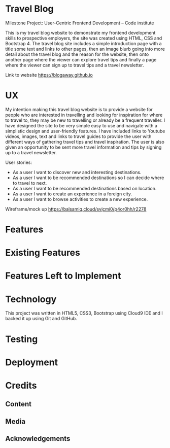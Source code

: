 # Travel Blog

Milestone Project: User-Centric Frontend Development – Code institute

This is my travel blog website to demonstrate my frontend development skills to prospective employers, the site was created using HTML, CSS and Bootstrap 4.
The travel blog site includes a simple introduction page with a title some text and links to other pages, then an image blurb going into more detail about the travel blog and the reason for the website, then onto another page where the viewer can explore travel tips and finally a page where the viewer can sign up to travel tips and a travel newsletter.

Link to website https://blogaway.github.io

# UX

My intention making this travel blog website is to provide a website for people who are interested in travelling and looking for inspiration for where to travel to, they may be new to travelling or already be a frequent traveller. I have designed the site to be very simple easy to use and navigate with a simplistic design and user-friendly features.
I have included links to Youtube videos, images, text and links to travel guides to provide the user with different ways of gathering travel tips and travel inspiration. 
The user is also given an opportunity to be sent more travel information and tips by signing up to a travel newsletter.

User stories:
* As a user I want to discover new and interesting destinations.
* As a user I want to be recommended destinations so I can decide where to travel to next.
* As a user I want to be recommended destinations based on location.
* As a user I want to create an experience in a foreign city.
* As a user I want to browse activities to create a new experience.

Wireframe/mock up 
https://balsamiq.cloud/svjcmi0/p4or0hh/r2278

# Features

# Existing Features

# Features Left to Implement

# Technology
This project was written in HTML5, CSS3, Bootstrap using Cloud9 IDE and I backed it up using Git and GitHub.

# Testing

# Deployment

# Credits

## Content

## Media

## Acknowledgements
